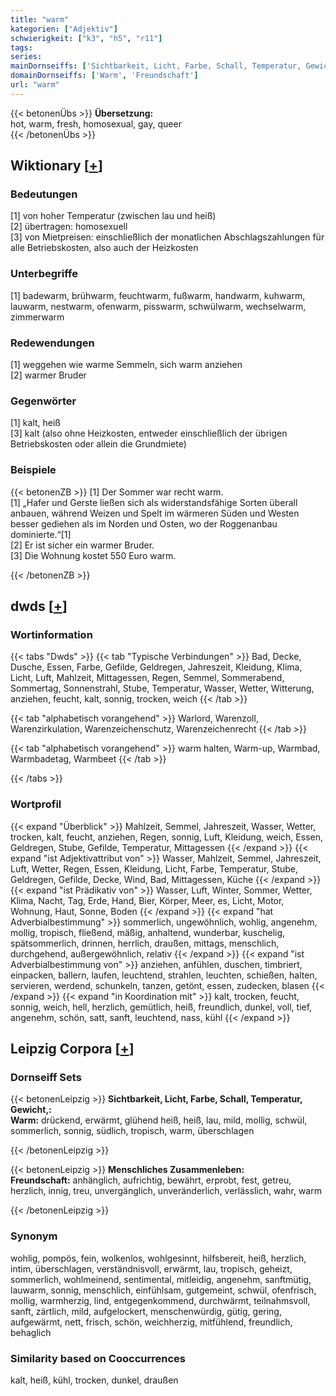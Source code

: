 ```yaml
---
title: "warm"
kategorien: ["Adjektiv"]
schwierigkeit: ["k3", "h5", "r11"]
tags:
series:
mainDornseiffs: ['Sichtbarkeit, Licht, Farbe, Schall, Temperatur, Gewicht,', 'Menschliches Zusammenleben']
domainDornseiffs: ['Warm', 'Freundschaft']
url: "warm"
---
```


{{< betonenÜbs >}}
**Übersetzung:**  
hot, warm, fresh, homosexual, gay, queer  
{{< /betonenÜbs >}}

## Wiktionary [[+](https://de.wiktionary.org/wiki/warm)]

### Bedeutungen
[1] von hoher Temperatur (zwischen lau und heiß)  
[2] übertragen: homosexuell  
[3] von Mietpreisen: einschließlich der monatlichen Abschlagszahlungen für alle Betriebskosten, also auch der Heizkosten  

### Unterbegriffe
[1] badewarm, brühwarm, feuchtwarm, fußwarm, handwarm, kuhwarm, lauwarm, nestwarm, ofenwarm, pisswarm, schwülwarm, wechselwarm, zimmerwarm  

### Redewendungen
[1] weggehen wie warme Semmeln, sich warm anziehen  
[2] warmer Bruder  

### Gegenwörter
[1] kalt, heiß  
[3] kalt (also ohne Heizkosten, entweder einschließlich der übrigen Betriebskosten oder allein die Grundmiete)  

### Beispiele
{{< betonenZB >}}
[1] Der Sommer war recht warm.  
[1] „Hafer und Gerste ließen sich als widerstandsfähige Sorten überall anbauen, während Weizen und Spelt im wärmeren Süden und Westen besser gediehen als im Norden und Osten, wo der Roggenanbau dominierte.“[1]  
[2] Er ist sicher ein warmer Bruder.  
[3] Die Wohnung kostet 550 Euro warm.  

{{< /betonenZB >}}


## dwds [[+](https://www.dwds.de/wb/warm)]

### Wortinformation
{{< tabs "Dwds" >}}
{{< tab "Typische Verbindungen" >}}
Bad, Decke, Dusche, Essen, Farbe, Gefilde, Geldregen, Jahreszeit, Kleidung, Klima, Licht, Luft, Mahlzeit, Mittagessen, Regen, Semmel, Sommerabend, Sommertag, Sonnenstrahl, Stube, Temperatur, Wasser, Wetter, Witterung, anziehen, feucht, kalt, sonnig, trocken, weich
{{< /tab >}}

{{< tab "alphabetisch vorangehend" >}}
Warlord, Warenzoll, Warenzirkulation, Warenzeichenschutz, Warenzeichenrecht
{{< /tab >}}

{{< tab "alphabetisch vorangehend" >}}
warm halten, Warm-up, Warmbad, Warmbadetag, Warmbeet
{{< /tab >}}

{{< /tabs >}}

### Wortprofil
{{< expand "Überblick" >}} Mahlzeit, Semmel, Jahreszeit, Wasser, Wetter, trocken, kalt, feucht, anziehen, Regen, sonnig, Luft, Kleidung, weich, Essen, Geldregen, Stube, Gefilde, Temperatur, Mittagessen {{< /expand >}}
{{< expand "ist Adjektivattribut von" >}} Wasser, Mahlzeit, Semmel, Jahreszeit, Luft, Wetter, Regen, Essen, Kleidung, Licht, Farbe, Temperatur, Stube, Geldregen, Gefilde, Decke, Wind, Bad, Mittagessen, Küche {{< /expand >}}
{{< expand "ist Prädikativ von" >}} Wasser, Luft, Winter, Sommer, Wetter, Klima, Nacht, Tag, Erde, Hand, Bier, Körper, Meer, es, Licht, Motor, Wohnung, Haut, Sonne, Boden {{< /expand >}}
{{< expand "hat Adverbialbestimmung" >}} sommerlich, ungewöhnlich, wohlig, angenehm, mollig, tropisch, fließend, mäßig, anhaltend, wunderbar, kuschelig, spätsommerlich, drinnen, herrlich, draußen, mittags, menschlich, durchgehend, außergewöhnlich, relativ {{< /expand >}}
{{< expand "ist Adverbialbestimmung von" >}} anziehen, anfühlen, duschen, timbriert, einpacken, ballern, laufen, leuchtend, strahlen, leuchten, schießen, halten, servieren, werdend, schunkeln, tanzen, getönt, essen, zudecken, blasen {{< /expand >}}
{{< expand "in Koordination mit" >}} kalt, trocken, feucht, sonnig, weich, hell, herzlich, gemütlich, heiß, freundlich, dunkel, voll, tief, angenehm, schön, satt, sanft, leuchtend, nass, kühl {{< /expand >}}

## Leipzig Corpora [[+](https://corpora.uni-leipzig.de/en/res?word=warm&corpusId=deu_newscrawl-public_2018)]

### Dornseiff Sets
{{< betonenLeipzig >}}
**Sichtbarkeit, Licht, Farbe, Schall, Temperatur, Gewicht,:**  
**Warm:** drückend, erwärmt, glühend heiß, heiß, lau, mild, mollig, schwül, sommerlich, sonnig, südlich, tropisch, warm, überschlagen  

{{< /betonenLeipzig >}}


{{< betonenLeipzig >}}
**Menschliches Zusammenleben:**  
**Freundschaft:** anhänglich, aufrichtig, bewährt, erprobt, fest, getreu, herzlich, innig, treu, unvergänglich, unveränderlich, verlässlich, wahr, warm  

{{< /betonenLeipzig >}}

### Synonym
wohlig, pompös, fein, wolkenlos, wohlgesinnt, hilfsbereit, heiß, herzlich, intim, überschlagen, verständnisvoll, erwärmt, lau, tropisch, geheizt, sommerlich, wohlmeinend, sentimental, mitleidig, angenehm, sanftmütig, lauwarm, sonnig, menschlich, einfühlsam, gutgemeint, schwül, ofenfrisch, mollig, warmherzig, lind, entgegenkommend, durchwärmt, teilnahmsvoll, sanft, zärtlich, mild, aufgelockert, menschenwürdig, gütig, gering, aufgewärmt, nett, frisch, schön, weichherzig, mitfühlend, freundlich, behaglich


### Similarity based on Cooccurrences
kalt, heiß, kühl, trocken, dunkel, draußen

